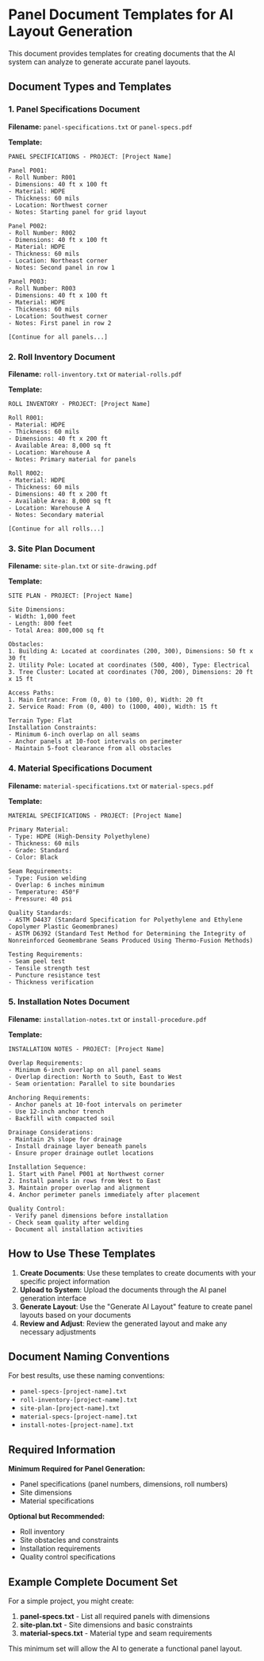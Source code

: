 # Panel Document Templates for AI Layout Generation

This document provides templates for creating documents that the AI system can analyze to generate accurate panel layouts.

## Document Types and Templates

### 1. Panel Specifications Document

**Filename:** `panel-specifications.txt` or `panel-specs.pdf`

**Template:**
```
PANEL SPECIFICATIONS - PROJECT: [Project Name]

Panel P001:
- Roll Number: R001
- Dimensions: 40 ft x 100 ft
- Material: HDPE
- Thickness: 60 mils
- Location: Northwest corner
- Notes: Starting panel for grid layout

Panel P002:
- Roll Number: R002
- Dimensions: 40 ft x 100 ft
- Material: HDPE
- Thickness: 60 mils
- Location: Northeast corner
- Notes: Second panel in row 1

Panel P003:
- Roll Number: R003
- Dimensions: 40 ft x 100 ft
- Material: HDPE
- Thickness: 60 mils
- Location: Southwest corner
- Notes: First panel in row 2

[Continue for all panels...]
```

### 2. Roll Inventory Document

**Filename:** `roll-inventory.txt` or `material-rolls.pdf`

**Template:**
```
ROLL INVENTORY - PROJECT: [Project Name]

Roll R001:
- Material: HDPE
- Thickness: 60 mils
- Dimensions: 40 ft x 200 ft
- Available Area: 8,000 sq ft
- Location: Warehouse A
- Notes: Primary material for panels

Roll R002:
- Material: HDPE
- Thickness: 60 mils
- Dimensions: 40 ft x 200 ft
- Available Area: 8,000 sq ft
- Location: Warehouse A
- Notes: Secondary material

[Continue for all rolls...]
```

### 3. Site Plan Document

**Filename:** `site-plan.txt` or `site-drawing.pdf`

**Template:**
```
SITE PLAN - PROJECT: [Project Name]

Site Dimensions:
- Width: 1,000 feet
- Length: 800 feet
- Total Area: 800,000 sq ft

Obstacles:
1. Building A: Located at coordinates (200, 300), Dimensions: 50 ft x 30 ft
2. Utility Pole: Located at coordinates (500, 400), Type: Electrical
3. Tree Cluster: Located at coordinates (700, 200), Dimensions: 20 ft x 15 ft

Access Paths:
1. Main Entrance: From (0, 0) to (100, 0), Width: 20 ft
2. Service Road: From (0, 400) to (1000, 400), Width: 15 ft

Terrain Type: Flat
Installation Constraints:
- Minimum 6-inch overlap on all seams
- Anchor panels at 10-foot intervals on perimeter
- Maintain 5-foot clearance from all obstacles
```

### 4. Material Specifications Document

**Filename:** `material-specifications.txt` or `material-specs.pdf`

**Template:**
```
MATERIAL SPECIFICATIONS - PROJECT: [Project Name]

Primary Material:
- Type: HDPE (High-Density Polyethylene)
- Thickness: 60 mils
- Grade: Standard
- Color: Black

Seam Requirements:
- Type: Fusion welding
- Overlap: 6 inches minimum
- Temperature: 450°F
- Pressure: 40 psi

Quality Standards:
- ASTM D4437 (Standard Specification for Polyethylene and Ethylene Copolymer Plastic Geomembranes)
- ASTM D6392 (Standard Test Method for Determining the Integrity of Nonreinforced Geomembrane Seams Produced Using Thermo-Fusion Methods)

Testing Requirements:
- Seam peel test
- Tensile strength test
- Puncture resistance test
- Thickness verification
```

### 5. Installation Notes Document

**Filename:** `installation-notes.txt` or `install-procedure.pdf`

**Template:**
```
INSTALLATION NOTES - PROJECT: [Project Name]

Overlap Requirements:
- Minimum 6-inch overlap on all panel seams
- Overlap direction: North to South, East to West
- Seam orientation: Parallel to site boundaries

Anchoring Requirements:
- Anchor panels at 10-foot intervals on perimeter
- Use 12-inch anchor trench
- Backfill with compacted soil

Drainage Considerations:
- Maintain 2% slope for drainage
- Install drainage layer beneath panels
- Ensure proper drainage outlet locations

Installation Sequence:
1. Start with Panel P001 at Northwest corner
2. Install panels in rows from West to East
3. Maintain proper overlap and alignment
4. Anchor perimeter panels immediately after placement

Quality Control:
- Verify panel dimensions before installation
- Check seam quality after welding
- Document all installation activities
```

## How to Use These Templates

1. **Create Documents**: Use these templates to create documents with your specific project information
2. **Upload to System**: Upload the documents through the AI panel generation interface
3. **Generate Layout**: Use the "Generate AI Layout" feature to create panel layouts based on your documents
4. **Review and Adjust**: Review the generated layout and make any necessary adjustments

## Document Naming Conventions

For best results, use these naming conventions:
- `panel-specs-[project-name].txt`
- `roll-inventory-[project-name].txt`
- `site-plan-[project-name].txt`
- `material-specs-[project-name].txt`
- `install-notes-[project-name].txt`

## Required Information

**Minimum Required for Panel Generation:**
- Panel specifications (panel numbers, dimensions, roll numbers)
- Site dimensions
- Material specifications

**Optional but Recommended:**
- Roll inventory
- Site obstacles and constraints
- Installation requirements
- Quality control specifications

## Example Complete Document Set

For a simple project, you might create:

1. **panel-specs.txt** - List all required panels with dimensions
2. **site-plan.txt** - Site dimensions and basic constraints
3. **material-specs.txt** - Material type and seam requirements

This minimum set will allow the AI to generate a functional panel layout. 